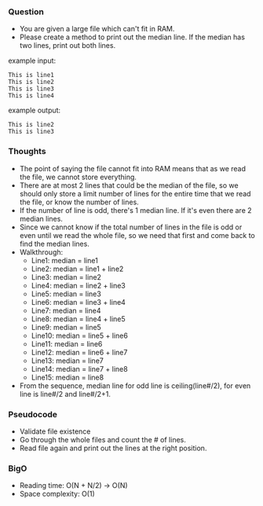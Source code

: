 ### Question
- You are given a large file which can't fit in RAM. 
- Please create a method to print out the median line. If the median has two lines, print out both lines.

example input: 
```
This is line1
This is line2
This is line3
This is line4
```

example output:
```
This is line2
This is line3
```

### Thoughts
- The point of saying the file cannot fit into RAM means that as we read the file, we cannot store everything.
- There are at most 2 lines that could be the median of the file, so we should only store a limit number of lines for the entire time that we read the file, or know the number of lines.
- If the number of line is odd, there's 1 median line. If it's even there are 2 median lines.
- Since we cannot know if the total number of lines in the file is odd or even until we read the whole file, so we need that first and come back to find the median lines.
- Walkthrough:
    - Line1: median = line1
    - Line2: median = line1 + line2
    - Line3: median = line2
    - Line4: median = line2 + line3
    - Line5: median = line3
    - Line6: median = line3 + line4
    - Line7: median = line4
    - Line8: median = line4 + line5
    - Line9: median = line5
    - Line10: median = line5 + line6
    - Line11: median = line6
    - Line12: median = line6 + line7
    - Line13: median = line7
    - Line14: median = line7 + line8
    - Line15: median = line8
- From the sequence, median line for odd line is ceiling(line#/2), for even line is line#/2 and line#/2+1.

### Pseudocode
- Validate file existence
- Go through the whole files and count the # of lines.
- Read file again and print out the lines at the right position.

### BigO
- Reading time: O(N + N/2) -> O(N)
- Space complexity: O(1)